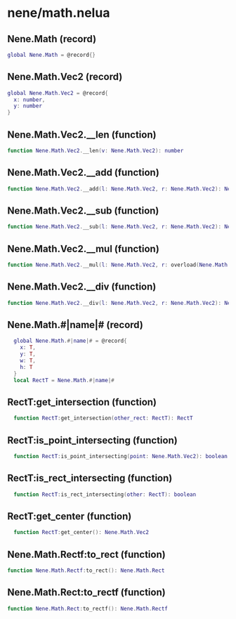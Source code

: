 # nene/math.nelua
## Nene.Math (record)

```lua
global Nene.Math = @record{}
```

## Nene.Math.Vec2 (record)

```lua
global Nene.Math.Vec2 = @record{
  x: number,
  y: number
}
```

## Nene.Math.Vec2.__len (function)

```lua
function Nene.Math.Vec2.__len(v: Nene.Math.Vec2): number
```

## Nene.Math.Vec2.__add (function)

```lua
function Nene.Math.Vec2.__add(l: Nene.Math.Vec2, r: Nene.Math.Vec2): Nene.Math.Vec2
```

## Nene.Math.Vec2.__sub (function)

```lua
function Nene.Math.Vec2.__sub(l: Nene.Math.Vec2, r: Nene.Math.Vec2): Nene.Math.Vec2
```

## Nene.Math.Vec2.__mul (function)

```lua
function Nene.Math.Vec2.__mul(l: Nene.Math.Vec2, r: overload(Nene.Math.Vec2, number)): Nene.Math.Vec2
```

## Nene.Math.Vec2.__div (function)

```lua
function Nene.Math.Vec2.__div(l: Nene.Math.Vec2, r: Nene.Math.Vec2): Nene.Math.Vec2
```

## Nene.Math.#|name|# (record)

```lua
  global Nene.Math.#|name|# = @record{
    x: T,
    y: T,
    w: T,
    h: T
  }
  local RectT = Nene.Math.#|name|#
```

## RectT:get_intersection (function)

```lua
  function RectT:get_intersection(other_rect: RectT): RectT
```

## RectT:is_point_intersecting (function)

```lua
  function RectT:is_point_intersecting(point: Nene.Math.Vec2): boolean
```

## RectT:is_rect_intersecting (function)

```lua
  function RectT:is_rect_intersecting(other: RectT): boolean
```

## RectT:get_center (function)

```lua
  function RectT:get_center(): Nene.Math.Vec2
```

## Nene.Math.Rectf:to_rect (function)

```lua
function Nene.Math.Rectf:to_rect(): Nene.Math.Rect
```

## Nene.Math.Rect:to_rectf (function)

```lua
function Nene.Math.Rect:to_rectf(): Nene.Math.Rectf
```
